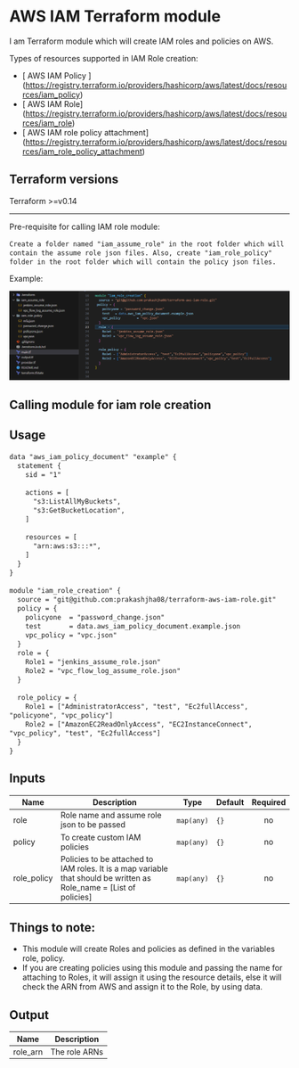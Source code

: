 AWS IAM Terraform module
=====================================

I am Terraform module which will create IAM roles and policies on AWS.

Types of resources supported in IAM Role creation:

* [ AWS IAM Policy ] (https://registry.terraform.io/providers/hashicorp/aws/latest/docs/resources/iam_policy)
* [ AWS IAM Role] (https://registry.terraform.io/providers/hashicorp/aws/latest/docs/resources/iam_role)
* [ AWS IAM role policy attachment] (https://registry.terraform.io/providers/hashicorp/aws/latest/docs/resources/iam_role_policy_attachment)

Terraform versions
------------------

Terraform >=v0.14

---------------------------------------------------------------------------

Pre-requisite for calling IAM role module:

    Create a folder named "iam_assume_role" in the root folder which will contain the assume role json files. Also, create "iam_role_policy" folder in the root folder which will contain the policy json files.

Example:
<div align="center">
<img src="./static/directory.png">
</div>


Calling module for iam role creation
-----------

Usage
----
```hcl
data "aws_iam_policy_document" "example" {
  statement {
    sid = "1"

    actions = [
      "s3:ListAllMyBuckets",
      "s3:GetBucketLocation",
    ]

    resources = [
      "arn:aws:s3:::*",
    ]
  }
}

module "iam_role_creation" {
  source = "git@github.com:prakashjha08/terraform-aws-iam-role.git"
  policy = {
    policyone  = "password_change.json"
    test       = data.aws_iam_policy_document.example.json
    vpc_policy = "vpc.json"
  }
  role = {
    Role1 = "jenkins_assume_role.json"
    Role2 = "vpc_flow_log_assume_role.json"
  }

  role_policy = {
    Role1 = ["AdministratorAccess", "test", "Ec2fullAccess", "policyone", "vpc_policy"]
    Role2 = ["AmazonEC2ReadOnlyAccess", "EC2InstanceConnect", "vpc_policy", "test", "Ec2fullAccess"]
  }
}

```
Inputs
------
| Name | Description | Type | Default | Required |
|------|-------------|------|---------|:--------:|
| role | Role name and assume role json to be passed | `map(any)` | `{}` | no |
| policy | To create custom IAM policies | `map(any)` | `{}` | no |
| role_policy | Policies to be attached to IAM roles. It is a map variable that should be written as Role_name = [List of policies] | `map(any)` | `{}` | no |


Things to note:
------

* This module will create Roles and policies as defined in the variables role, policy.
* If you are creating policies using this module and passing the name for attaching to Roles, it will assign it using the resource details, else it will check the ARN from AWS and assign it to the Role, by using data. 

Output
------
| Name | Description |
|------|-------------|
| role_arn | The role ARNs |
